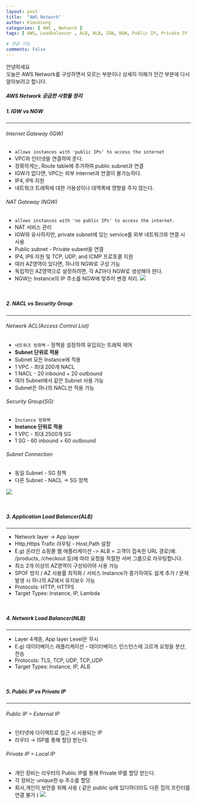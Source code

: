 ```yaml
---
layout: post
title:  "AWS Network"
author: Kimuksung
categories: [ AWS , Network ]
tags: [ AWS, Loadbalancer , ALB, NLB, IGW, NGW, Public IP, Private IP  ]

# 댓글 기능
comments: False
---
```


안녕하세요  
오늘은 AWS Network를 구성하면서 모르는 부분이나 상세히 이해가 안간 부분에 다시 알아보려고 합니다.

##### AWS Network 궁금한 사항들 정리

##### 1. IGW vs NGW
---
###### Internet Gateway (IGW)
- `allows instances with 'public IPs' to access the internet`
- VPC와 인터넷을 연결하여 준다.
- 정확하게는, Route table에 추가하여 public subnet과 연결 
- IGW가 없다면, VPC는 외부 Internet과 연결이 불가능하다.
- IP4, IP6 지원
- 네트워크 트래픽에 대한 가용성이나 대역폭에 영향을 주지 않는다.

###### NAT Gateway (NGW)
- `allows instances with 'no public IPs' to access the internet.`
- NAT 서비스 관리
- IGW와 유사하지만, private subnet에 있는 service를 외부 네트워크와 연결 시 사용
- Public subnet - Private subent을 연결
- IP4, IP6 지원 및 TCP, UDP, and ICMP 프로토콜 지원
- 여러 AZ영역이 있다면, 하나의 NGW로 구성 가능
- 독립적인 AZ영역으로 설정하려면, 각 AZ마다 NGW로 생성해야 한다.
- NGW는 Instance의 IP 주소를 NGW에 맞추어 변경 처리.
<a href='https://ifh.cc/v-CvJ2PA' target='_blank'><img src='https://ifh.cc/g/CvJ2PA.jpg' border='0'></a>

<br>

##### 2. NACL vs Security Group
---
###### Network ACL(Access Control List)
- `네트워크 방화벽` - 정책을 설정하여 유입되는 트래픽 제어
- **Subnet 단위로 적용**
- Subnet 모든 Instance에 적용
- 1 VPC - 최대 200개 NACL
- 1 NACL - 20 inbound + 20 outbound
- 여러 Subnet에서 같은 Subnet 사용 가능
- Subnet은 하나의 NACL만 적용 가능

###### Security Group(SG)
- `Instance 방화벽`
- **Instance 단위로 적용**
- 1 VPC - 최대 2500개 SG
- 1 SG - 60 inbound + 60 outbound

###### Subnet Connection
- 동일 Subnet - SG 정책
- 다른 Subnet - NACL -> SG 정책

<a href='https://ifh.cc/v-4aa9vZ' target='_blank'><img src='https://ifh.cc/g/4aa9vZ.png' border='0'></a>

<br>

##### 3. Application Load Balancer(ALB)
---
- Network layer -> App layer
- Http,Https Trafic 라우팅 - Host,Path 설정
- E.g) 온라인 쇼핑몰 웹 애플리케이션 -> ALB = 고객이 접속한 URL 경로(예: /products, /checkout 등)에 따라 요청을 적절한 서버 그룹으로 라우팅합니다.
- 최소 2개 이상의 AZ영역이 구성되어야 사용 가능
- SPOF 방지 / AZ 사용률 최적화 / 서비스 Instance가 증가하여도 쉽게 추가 / 문제 발생 시 하나의 AZ에서 유지보수 가능 
- Protocols: HTTP, HTTPS
- Target Types: Instance, IP, Lambda

<br>

##### 4. Network Load Balancer(NLB)
---
- Layer 4계층, App layer Level은 무시
- E.g) 데이터베이스 레플리케이션 - 데이터베이스 인스턴스에 고르게 요청을 분산,전송
- Protocols: TLS, TCP, UDP, TCP_UDP
- Target Types: Instance, IP, ALB

<br>

##### 5. Public IP vs Private IP
---
###### Public IP = External IP
- 인터넷에 다이렉트로 접근 시 사용되는 IP
- 라우터 → ISP를 통해 할당 받는다.

###### Private IP = Local IP
- 개인 장비는 라우터의 Public IP를 통해 Private IP를 할당 받는다.
- 각 장비는 unique한 ip 주소를 할당
- 회사,개인이 보안을 위해 사용 ( 같은 public ip에 있다하더라도 다른 집의 프린터를 연결 불가 )
<a href='https://ifh.cc/v-zofxob' target='_blank'><img src='https://ifh.cc/g/zofxob.png' border='0'></a>

<br>